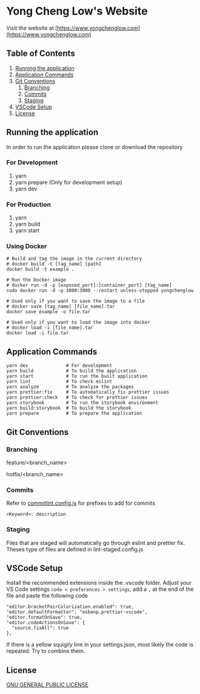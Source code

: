 # Yong Cheng Low's Website

Visit the website at [https://www.yongchenglow.com](https://www.yongchenglow.com)

## Table of Contents

1. [Running the application](#running-the-application)
2. [Application Commands](#application-commands)
3. [Git Conventions](#git-conventions)
   1. [Branching](#branching)
   2. [Commits](#commits)
   3. [Staging](#staging)
4. [VSCode Setup](#vscode-setup)
5. [License](#license)

## Running the application

In order to run the application please clone or download the repository

### For Development

1. yarn
2. yarn prepare (Only for development setup)
3. yarn dev

### For Production

1. yarn
2. yarn build
3. yarn start

### Using Docker

```
# Build and tag the image in the current directory
# docker build -t [tag_name] [path]
docker build -t example .

# Run the Docker image
# docker run -d -p [exposed_port]:[container_port] [tag_name]
sudo docker run -d -p 3000:3000 --restart unless-stopped yongchenglow

# Used only if you want to save the image to a file
# docker save [tag_name] [file_name].tar
docker save example -o file.tar

# Used only if you want to load the image into docker
# docker load -i [file_name].tar
docker load -i file.tar

```

## Application Commands

```
yarn dev              # For development
yarn build            # To build the application
yarn start            # To run the built application
yarn lint             # To check eslint
yarn analyze          # To analyze the packages
yarn prettier:fix     # To automatically fix prettier issues
yarn prettier:check   # To check for prettier issues
yarn storybook        # To run the storybook environment
yarn build:storybook  # To build the storybook
yarn prepare          # To prepare the application
```

## Git Conventions

### Branching

feature/<branch_name>

hotfix/<branch_name>

### Commits

Refer to [commitlint.config.js](./commitlint.config.js) for prefixes to add for commits

```
<Keyword>: description
```

### Staging

Files that are staged will automatically go through eslint and prettier fix. Theses type of files are defined in lint-staged.config.js

## VSCode Setup

Install the recommended extensions inside the .vscode folder.
Adjust your VS Code settings `code > preferences > settings`, add a `,` at the end of the file and paste the following code

```
"editor.bracketPairColorization.enabled": true,
"editor.defaultFormatter": "esbenp.prettier-vscode",
"editor.formatOnSave": true,
"editor.codeActionsOnSave": {
  "source.fixAll": true
},
```

If there is a yellow squigily line in your settings.json, most likely the code is repeated. Try to combine them.

## License

[GNU GENERAL PUBLIC LICENSE](./LICENSE)
